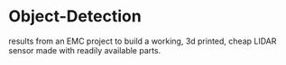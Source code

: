 # Object-Detection
results from an EMC project to build a working, 3d printed, cheap LIDAR sensor made with readily available parts.
